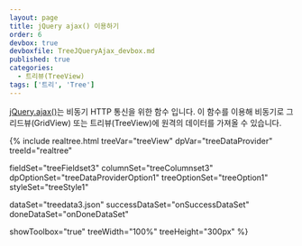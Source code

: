 ```yaml
---
layout: page
title: jQuery ajax() 이용하기
order: 6
devbox: true
devboxfile: TreeJQueryAjax_devbox.md
published: true
categories:
  - 트리뷰(TreeView)
tags: ['트리', 'Tree']
---
```


[jQuery.ajax()](http://api.jquery.com/jquery.ajax/)는 비동기 HTTP 통신을 위한 함수 입니다.
이 함수를 이용해 비동기로 그리드뷰(GridView) 또는 트리뷰(TreeView)에 원격의 데이터를 가져올 수 있습니다.


<script>
  var onSuccessDataSet = function(data, textStatus, jqXHR) {
    //onDoneDataSet() 호출 할려고...
  }

  var onDoneDataSet = function() {
    var imageList = new RealGridJS.ImageList("images", "{{"/resource/image/smallflag/" | prepend: site.baseurl}}");
    imageList.addUrls([
                "icon_male.png",
                "icon_female.png",
                "icon_folder_col.png",
                "icon_folder_exp.png",
                "de.png",
                "gr.png",
                "hu.png",
                "is.png",
                "eg.png",
                "au.png",
                "nz.png",
                "ph.png",
                "sg.png",
                "th.png",
                "tr.png",
                "ca.png",
                "mx.png",
                "us.png",
                "bo.png",
                "cr.png",
                "pe.png",
                "uy.png"
        ]
    );
 
    treeView.registerImageList(imageList);
    treeView.setTreeOptions({
        iconImages: imageList.getName(),
        iconWidth: 20
    });

    treeDataProvider.clearRows();

  }
</script>

{% include realtree.html
  treeVar="treeView"
  dpVar="treeDataProvider"
  treeId="realtree"

  fieldSet="treeFieldset3"
  columnSet="treeColumnset3"
  dpOptionSet="treeDataProviderOption1"
  treeOptionSet="treeOption1"
  styleSet="treeStyle1"

  dataSet="treedata3.json"
  successDataSet="onSuccessDataSet"
  doneDataSet="onDoneDataSet"

  showToolbox="true"
  treeWidth="100%"
  treeHeight="300px" %}

